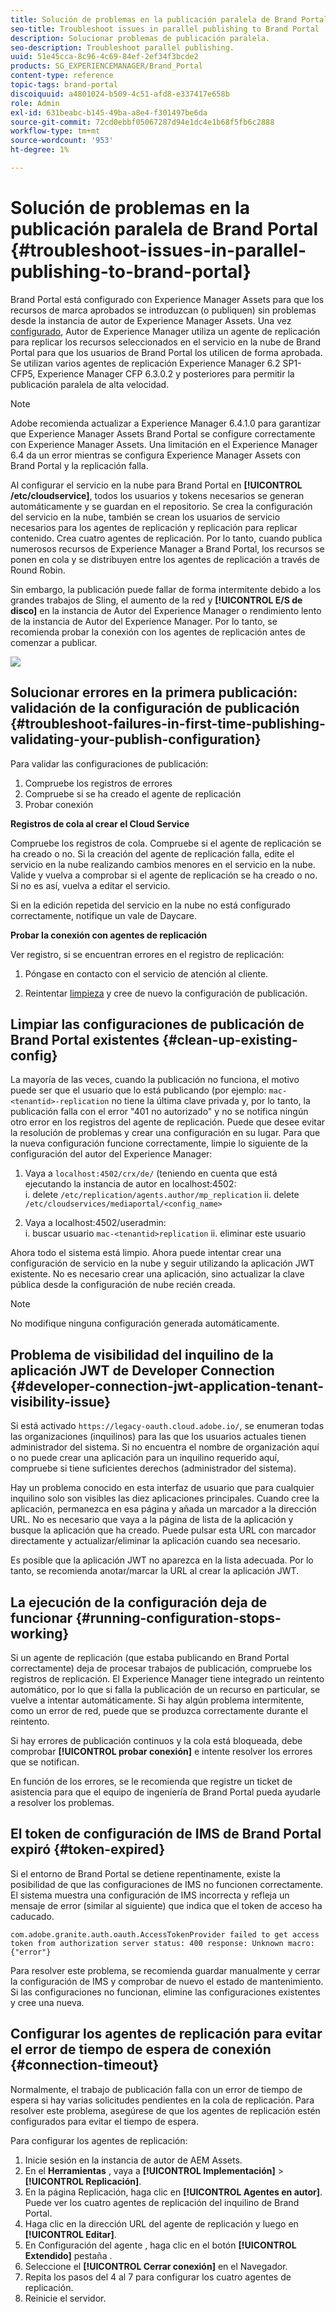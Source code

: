 ```yaml
---
title: Solución de problemas en la publicación paralela de Brand Portal
seo-title: Troubleshoot issues in parallel publishing to Brand Portal
description: Solucionar problemas de publicación paralela.
seo-description: Troubleshoot parallel publishing.
uuid: 51e45cca-8c96-4c69-84ef-2ef34f3bcde2
products: SG_EXPERIENCEMANAGER/Brand_Portal
content-type: reference
topic-tags: brand-portal
discoiquuid: a4801024-b509-4c51-afd8-e337417e658b
role: Admin
exl-id: 631beabc-b145-49ba-a8e4-f301497be6da
source-git-commit: 72cd0ebbf05067287d94e1dc4e1b68f5fb6c2888
workflow-type: tm+mt
source-wordcount: '953'
ht-degree: 1%

---
```


# Solución de problemas en la publicación paralela de Brand Portal {#troubleshoot-issues-in-parallel-publishing-to-brand-portal}

Brand Portal está configurado con Experience Manager Assets para que los recursos de marca aprobados se introduzcan (o publiquen) sin problemas desde la instancia de autor de Experience Manager Assets. Una vez [configurado](../using/configure-aem-assets-with-brand-portal.md), Autor de Experience Manager utiliza un agente de replicación para replicar los recursos seleccionados en el servicio en la nube de Brand Portal para que los usuarios de Brand Portal los utilicen de forma aprobada. Se utilizan varios agentes de replicación Experience Manager 6.2 SP1-CFP5, Experience Manager CFP 6.3.0.2 y posteriores para permitir la publicación paralela de alta velocidad.

>[!NOTE]
>
>Adobe recomienda actualizar a Experience Manager 6.4.1.0 para garantizar que Experience Manager Assets Brand Portal se configure correctamente con Experience Manager Assets. Una limitación en el Experience Manager 6.4 da un error mientras se configura Experience Manager Assets con Brand Portal y la replicación falla.

Al configurar el servicio en la nube para Brand Portal en **[!UICONTROL /etc/cloudservice]**, todos los usuarios y tokens necesarios se generan automáticamente y se guardan en el repositorio. Se crea la configuración del servicio en la nube, también se crean los usuarios de servicio necesarios para los agentes de replicación y replicación para replicar contenido. Crea cuatro agentes de replicación. Por lo tanto, cuando publica numerosos recursos de Experience Manager a Brand Portal, los recursos se ponen en cola y se distribuyen entre los agentes de replicación a través de Round Robin.

Sin embargo, la publicación puede fallar de forma intermitente debido a los grandes trabajos de Sling, el aumento de la red y **[!UICONTROL E/S de disco]** en la instancia de Autor del Experience Manager o rendimiento lento de la instancia de Autor del Experience Manager. Por lo tanto, se recomienda probar la conexión con los agentes de replicación antes de comenzar a publicar.

![](assets/test-connection.png)

## Solucionar errores en la primera publicación: validación de la configuración de publicación {#troubleshoot-failures-in-first-time-publishing-validating-your-publish-configuration}

Para validar las configuraciones de publicación:

1. Compruebe los registros de errores
1. Compruebe si se ha creado el agente de replicación
1. Probar conexión

**Registros de cola al crear el Cloud Service**

Compruebe los registros de cola. Compruebe si el agente de replicación se ha creado o no. Si la creación del agente de replicación falla, edite el servicio en la nube realizando cambios menores en el servicio en la nube. Valide y vuelva a comprobar si el agente de replicación se ha creado o no. Si no es así, vuelva a editar el servicio.

Si en la edición repetida del servicio en la nube no está configurado correctamente, notifique un vale de Daycare.

**Probar la conexión con agentes de replicación**

Ver registro, si se encuentran errores en el registro de replicación:

1. Póngase en contacto con el servicio de atención al cliente.

1. Reintentar [limpieza](../using/troubleshoot-parallel-publishing.md#clean-up-existing-config) y cree de nuevo la configuración de publicación.

<!--
Comment Type: remark
Last Modified By: Mini Gulati (mgulati)
Last Modified Date: 2018-06-21T22:56:21.256-0400
<p>?? check and compare public key. At times public key is different</p>
<p>?? another thing to check in /useradmin</p>
-->

## Limpiar las configuraciones de publicación de Brand Portal existentes {#clean-up-existing-config}

La mayoría de las veces, cuando la publicación no funciona, el motivo puede ser que el usuario que lo está publicando (por ejemplo: `mac-<tenantid>-replication` no tiene la última clave privada y, por lo tanto, la publicación falla con el error &quot;401 no autorizado&quot; y no se notifica ningún otro error en los registros del agente de replicación. Puede que desee evitar la resolución de problemas y crear una configuración en su lugar. Para que la nueva configuración funcione correctamente, limpie lo siguiente de la configuración del autor del Experience Manager:

1. Vaya a `localhost:4502/crx/de/` (teniendo en cuenta que está ejecutando la instancia de autor en localhost:4502:\
   i. delete `/etc/replication/agents.author/mp_replication`
ii. delete 
`/etc/cloudservices/mediaportal/<config_name>`

1. Vaya a localhost:4502/useradmin:\
   i. buscar usuario `mac-<tenantid>replication`
ii. eliminar este usuario

Ahora todo el sistema está limpio. Ahora puede intentar crear una configuración de servicio en la nube y seguir utilizando la aplicación JWT existente. No es necesario crear una aplicación, sino actualizar la clave pública desde la configuración de nube recién creada.

>[!NOTE]
>
>No modifique ninguna configuración generada automáticamente.


## Problema de visibilidad del inquilino de la aplicación JWT de Developer Connection {#developer-connection-jwt-application-tenant-visibility-issue}

Si está activado `https://legacy-oauth.cloud.adobe.io/`, se enumeran todas las organizaciones (inquilinos) para las que los usuarios actuales tienen administrador del sistema. Si no encuentra el nombre de organización aquí o no puede crear una aplicación para un inquilino requerido aquí, compruebe si tiene suficientes derechos (administrador del sistema).

Hay un problema conocido en esta interfaz de usuario que para cualquier inquilino solo son visibles las diez aplicaciones principales. Cuando cree la aplicación, permanezca en esa página y añada un marcador a la dirección URL. No es necesario que vaya a la página de lista de la aplicación y busque la aplicación que ha creado. Puede pulsar esta URL con marcador directamente y actualizar/eliminar la aplicación cuando sea necesario.

Es posible que la aplicación JWT no aparezca en la lista adecuada. Por lo tanto, se recomienda anotar/marcar la URL al crear la aplicación JWT.

## La ejecución de la configuración deja de funcionar {#running-configuration-stops-working}

<!--
Comment Type: draft

<p>If the running configuration stops working, either of the following two possibilities
<g class="gr_ gr_15 gr-alert gr_gramm gr_inline_cards gr_run_anim Grammar multiReplace" data-gr-id="15" id="15" style="font-size: 12px;">
are
</g> there:</p>
<p>1.
<g class="gr_ gr_14 gr-alert gr_gramm gr_inline_cards gr_run_anim Grammar only-ins doubleReplace replaceWithoutSep" data-gr-id="14" id="14">
Connection
</g> has failed, or</p>
<p>2. Publish has failed with permission to dam-replication-service denied, while connection has passed </p>
<p>If the connection has failed [1], the
<g class="gr_ gr_10 gr-alert gr_spell gr_inline_cards gr_run_anim ContextualSpelling ins-del multiReplace" data-gr-id="10" id="10">
fail safe
</g> way to fix it is to <a href="../using/troubleshoot-parallel-publishing.md#main-pars-header-1664955658">clean up</a> the existing Brand Portal publish configuration and recreate a publish configuration. </p>
<p>However, if the
<g class="gr_ gr_18 gr-alert gr_spell gr_inline_cards gr_run_anim ContextualSpelling" data-gr-id="18" id="18">
publish
</g> has failed with
<g class="gr_ gr_16 gr-alert gr_gramm gr_inline_cards gr_run_anim Grammar only-ins doubleReplace replaceWithoutSep" data-gr-id="16" id="16">
permission
</g> denied to dam-replication-service, raise a support ticket.</p>
-->

Si un agente de replicación (que estaba publicando en Brand Portal correctamente) deja de procesar trabajos de publicación, compruebe los registros de replicación. El Experience Manager tiene integrado un reintento automático, por lo que si falla la publicación de un recurso en particular, se vuelve a intentar automáticamente. Si hay algún problema intermitente, como un error de red, puede que se produzca correctamente durante el reintento.

Si hay errores de publicación continuos y la cola está bloqueada, debe comprobar **[!UICONTROL probar conexión]** e intente resolver los errores que se notifican.

En función de los errores, se le recomienda que registre un ticket de asistencia para que el equipo de ingeniería de Brand Portal pueda ayudarle a resolver los problemas.

## El token de configuración de IMS de Brand Portal expiró {#token-expired}

Si el entorno de Brand Portal se detiene repentinamente, existe la posibilidad de que las configuraciones de IMS no funcionen correctamente. El sistema muestra una configuración de IMS incorrecta y refleja un mensaje de error (similar al siguiente) que indica que el token de acceso ha caducado.

`com.adobe.granite.auth.oauth.AccessTokenProvider failed to get access token from authorization server status: 400 response: Unknown macro: {"error"}`

Para resolver este problema, se recomienda guardar manualmente y cerrar la configuración de IMS y comprobar de nuevo el estado de mantenimiento. Si las configuraciones no funcionan, elimine las configuraciones existentes y cree una nueva.


## Configurar los agentes de replicación para evitar el error de tiempo de espera de conexión {#connection-timeout}

Normalmente, el trabajo de publicación falla con un error de tiempo de espera si hay varias solicitudes pendientes en la cola de replicación. Para resolver este problema, asegúrese de que los agentes de replicación estén configurados para evitar el tiempo de espera.

Para configurar los agentes de replicación:

1. Inicie sesión en la instancia de autor de AEM Assets.
1. En el **Herramientas** , vaya a **[!UICONTROL Implementación]** > **[!UICONTROL Replicación]**.
1. En la página Replicación, haga clic en **[!UICONTROL Agentes en autor]**. Puede ver los cuatro agentes de replicación del inquilino de Brand Portal.
1. Haga clic en la dirección URL del agente de replicación y luego en **[!UICONTROL Editar]**.
1. En Configuración del agente , haga clic en el botón **[!UICONTROL Extendido]** pestaña .
1. Seleccione el **[!UICONTROL Cerrar conexión]** en el Navegador.
1. Repita los pasos del 4 al 7 para configurar los cuatro agentes de replicación.
1. Reinicie el servidor.
